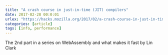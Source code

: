 ```yaml
---
title: "A crash course in just-in-time (JIT) compilers"
date: 2017-02-28 00:0:01
urlex: "https://hacks.mozilla.org/2017/02/a-crash-course-in-just-in-time-jit-compilers/"
categories: [article]
tags: [info, performance]
---
```

The 2nd part in a series on WebAssembly and what makes it fast by Lin Clark 
